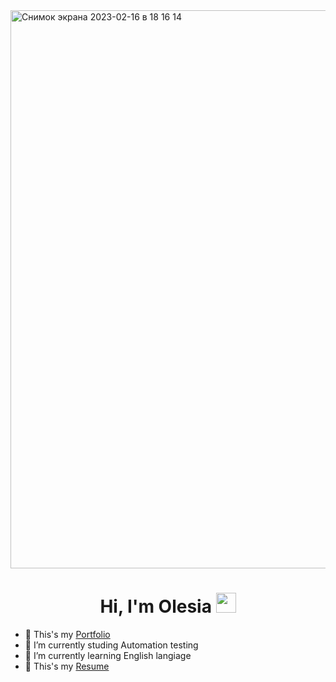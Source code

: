 <img width="893" alt="Снимок экрана 2023-02-16 в 18 16 14" src="https://user-images.githubusercontent.com/115995612/219413445-4625d002-c1c7-416a-bb43-246e19f4e39c.png">



<h1 align="center">Hi, I'm Olesia</a> 
<img src="https://github.com/blackcater/blackcater/raw/main/images/Hi.gif" height="32"/></h1>



- 📁 This's my [Portfolio](https://github.com/oigum/Portfolio)
- 🔭 I’m currently studing Automation testing 
- 🌱 I’m currently learning English langiage 
- 📝 This's my [Resume](https://drive.google.com/file/d/1I7UZqghUYnyNe78iusQm2ylWXuOSc3va/view?usp=sharing)



